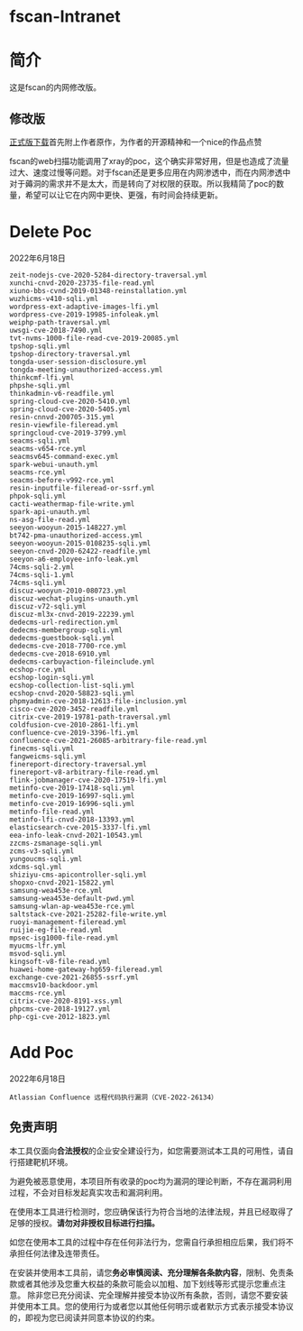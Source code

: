 # fscan-Intranet

# 简介
这是fscan的内网修改版。

## 修改版
 [正式版下载](https://github.com/shadow1ng/fscan)首先附上作者原作，为作者的开源精神和一个nice的作品点赞

fscan的web扫描功能调用了xray的poc，这个确实非常好用，但是也造成了流量过大、速度过慢等问题。对于fscan还是更多应用在内网渗透中，而在内网渗透中对于薅洞的需求并不是太大，而是转向了对权限的获取。所以我精简了poc的数量，希望可以让它在内网中更快、更强，有时间会持续更新。

# Delete Poc

2022年6月18日

```
zeit-nodejs-cve-2020-5284-directory-traversal.yml
xunchi-cnvd-2020-23735-file-read.yml
xiuno-bbs-cvnd-2019-01348-reinstallation.yml
wuzhicms-v410-sqli.yml
wordpress-ext-adaptive-images-lfi.yml
wordpress-cve-2019-19985-infoleak.yml
weiphp-path-traversal.yml
uwsgi-cve-2018-7490.yml
tvt-nvms-1000-file-read-cve-2019-20085.yml
tpshop-sqli.yml
tpshop-directory-traversal.yml
tongda-user-session-disclosure.yml
tongda-meeting-unauthorized-access.yml
thinkcmf-lfi.yml
phpshe-sqli.yml
thinkadmin-v6-readfile.yml
spring-cloud-cve-2020-5410.yml
spring-cloud-cve-2020-5405.yml
resin-cnnvd-200705-315.yml
resin-viewfile-fileread.yml
springcloud-cve-2019-3799.yml
seacms-sqli.yml
seacms-v654-rce.yml
seacmsv645-command-exec.yml
spark-webui-unauth.yml
seacms-rce.yml
seacms-before-v992-rce.yml
resin-inputfile-fileread-or-ssrf.yml
phpok-sqli.yml
cacti-weathermap-file-write.yml
spark-api-unauth.yml
ns-asg-file-read.yml
seeyon-wooyun-2015-148227.yml
bt742-pma-unauthorized-access.yml
seeyon-wooyun-2015-0108235-sqli.yml
seeyon-cnvd-2020-62422-readfile.yml
seeyon-a6-employee-info-leak.yml
74cms-sqli-2.yml
74cms-sqli-1.yml
74cms-sqli.yml
discuz-wooyun-2010-080723.yml
discuz-wechat-plugins-unauth.yml
discuz-v72-sqli.yml
discuz-ml3x-cnvd-2019-22239.yml
dedecms-url-redirection.yml
dedecms-membergroup-sqli.yml
dedecms-guestbook-sqli.yml
dedecms-cve-2018-7700-rce.yml
dedecms-cve-2018-6910.yml
dedecms-carbuyaction-fileinclude.yml
ecshop-rce.yml
ecshop-login-sqli.yml
ecshop-collection-list-sqli.yml
ecshop-cnvd-2020-58823-sqli.yml
phpmyadmin-cve-2018-12613-file-inclusion.yml
cisco-cve-2020-3452-readfile.yml
citrix-cve-2019-19781-path-traversal.yml
coldfusion-cve-2010-2861-lfi.yml
confluence-cve-2019-3396-lfi.yml
confluence-cve-2021-26085-arbitrary-file-read.yml
finecms-sqli.yml
fangweicms-sqli.yml
finereport-directory-traversal.yml
finereport-v8-arbitrary-file-read.yml
flink-jobmanager-cve-2020-17519-lfi.yml
metinfo-cve-2019-17418-sqli.yml
metinfo-cve-2019-16997-sqli.yml
metinfo-cve-2019-16996-sqli.yml
metinfo-file-read.yml
metinfo-lfi-cnvd-2018-13393.yml
elasticsearch-cve-2015-3337-lfi.yml
eea-info-leak-cnvd-2021-10543.yml
zzcms-zsmanage-sqli.yml
zcms-v3-sqli.yml
yungoucms-sqli.yml
xdcms-sql.yml
shiziyu-cms-apicontroller-sqli.yml
shopxo-cnvd-2021-15822.yml
samsung-wea453e-rce.yml
samsung-wea453e-default-pwd.yml
samsung-wlan-ap-wea453e-rce.yml
saltstack-cve-2021-25282-file-write.yml
ruoyi-management-fileread.yml
ruijie-eg-file-read.yml
mpsec-isg1000-file-read.yml
myucms-lfr.yml
msvod-sqli.yml
kingsoft-v8-file-read.yml
huawei-home-gateway-hg659-fileread.yml
exchange-cve-2021-26855-ssrf.yml
maccmsv10-backdoor.yml
maccms-rce.yml
citrix-cve-2020-8191-xss.yml
phpcms-cve-2018-19127.yml
php-cgi-cve-2012-1823.yml
```

# Add Poc

2022年6月18日

```
Atlassian Confluence 远程代码执行漏洞（CVE-2022-26134）
```



## 免责声明

本工具仅面向**合法授权**的企业安全建设行为，如您需要测试本工具的可用性，请自行搭建靶机环境。

为避免被恶意使用，本项目所有收录的poc均为漏洞的理论判断，不存在漏洞利用过程，不会对目标发起真实攻击和漏洞利用。

在使用本工具进行检测时，您应确保该行为符合当地的法律法规，并且已经取得了足够的授权。**请勿对非授权目标进行扫描。**

如您在使用本工具的过程中存在任何非法行为，您需自行承担相应后果，我们将不承担任何法律及连带责任。

在安装并使用本工具前，请您**务必审慎阅读、充分理解各条款内容**，限制、免责条款或者其他涉及您重大权益的条款可能会以加粗、加下划线等形式提示您重点注意。
除非您已充分阅读、完全理解并接受本协议所有条款，否则，请您不要安装并使用本工具。您的使用行为或者您以其他任何明示或者默示方式表示接受本协议的，即视为您已阅读并同意本协议的约束。

